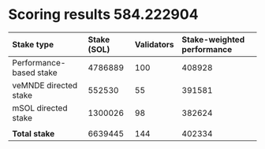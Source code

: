 # Scoring results 584.222904

| Stake type              | Stake (SOL) | Validators | Stake-weighted performance |
|:------------------------|:------------|:-----------|:---------------------------|
| Performance-based stake | 4786889     | 100        | 408928                     |
| veMNDE directed stake   | 552530      | 55         | 391581                     |
| mSOL directed stake     | 1300026     | 98         | 382624                     |
|                         |             |            |                            |
| **Total stake**         | 6639445     | 144        | 402334                     |
